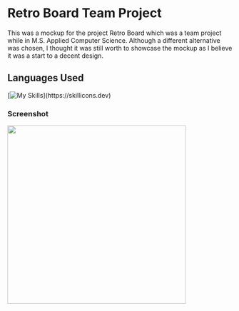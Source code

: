 # Retro Board Team Project
This was a mockup for the project Retro Board which was a team project while in M.S. Applied Computer Science. Although a different alternative was chosen, I thought it was still worth to showcase the mockup as I believe it was a start to a decent design.

## Languages Used
[![My Skills](https://skillicons.dev/icons?i=angular,ts,html,css,)](https://skillicons.dev)

### Screenshot
<img width="400" src="https://github.com/nelsosp/retro-board-testing/assets/124758584/cd81fddb-b0ff-4922-a763-21a44ea25aee">
